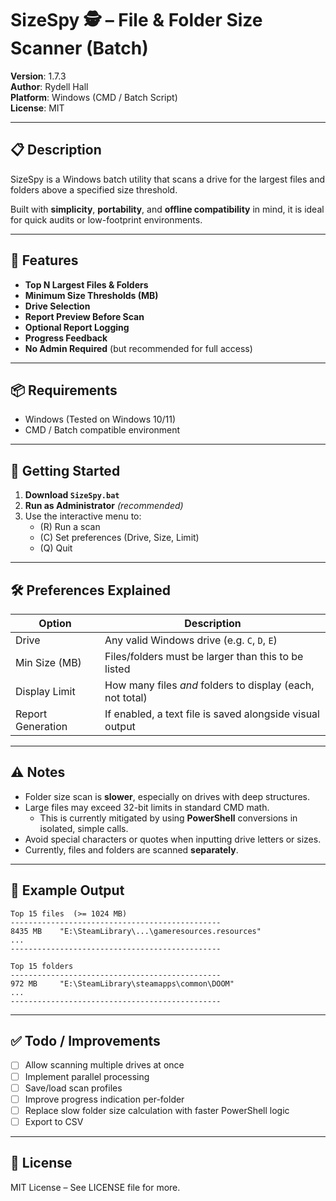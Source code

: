 # SizeSpy 🕵️ – File & Folder Size Scanner (Batch)

**Version**: 1.7.3  
**Author**: Rydell Hall  
**Platform**: Windows (CMD / Batch Script)  
**License**: MIT

---

## 📋 Description

SizeSpy is a Windows batch utility that scans a drive for the largest files and folders above a specified size threshold.

Built with **simplicity**, **portability**, and **offline compatibility** in mind, it is ideal for quick audits or low-footprint environments.

---

## 🔧 Features

- **Top N Largest Files & Folders**
- **Minimum Size Thresholds (MB)**
- **Drive Selection**
- **Report Preview Before Scan**
- **Optional Report Logging**
- **Progress Feedback**
- **No Admin Required** (but recommended for full access)

---

## 📦 Requirements

- Windows (Tested on Windows 10/11)
- CMD / Batch compatible environment

---

## 🚀 Getting Started

1. **Download `SizeSpy.bat`**
2. **Run as Administrator** *(recommended)*
3. Use the interactive menu to:
   - (R) Run a scan
   - (C) Set preferences (Drive, Size, Limit)
   - (Q) Quit

---

## 🛠 Preferences Explained

| Option           | Description                                                |
|------------------|------------------------------------------------------------|
| Drive            | Any valid Windows drive (e.g. `C`, `D`, `E`)               |
| Min Size (MB)    | Files/folders must be larger than this to be listed        |
| Display Limit    | How many files *and* folders to display (each, not total)  |
| Report Generation| If enabled, a text file is saved alongside visual output   |

---

## ⚠ Notes

- Folder size scan is **slower**, especially on drives with deep structures.
- Large files may exceed 32-bit limits in standard CMD math.
  - This is currently mitigated by using **PowerShell** conversions in isolated, simple calls.
- Avoid special characters or quotes when inputting drive letters or sizes.
- Currently, files and folders are scanned **separately**.

---

## 📁 Example Output

```
Top 15 files  (>= 1024 MB)
-----------------------------------------------
8435 MB    "E:\SteamLibrary\...\gameresources.resources"
...
-----------------------------------------------

Top 15 folders
-----------------------------------------------
972 MB     "E:\SteamLibrary\steamapps\common\DOOM"
...
-----------------------------------------------
```

---

## ✅ Todo / Improvements

- [ ] Allow scanning multiple drives at once
- [ ] Implement parallel processing
- [ ] Save/load scan profiles
- [ ] Improve progress indication per-folder
- [ ] Replace slow folder size calculation with faster PowerShell logic
- [ ] Export to CSV

---

## 📄 License

MIT License – See LICENSE file for more.
